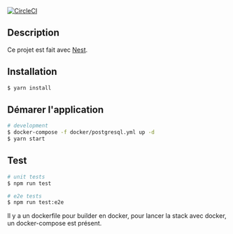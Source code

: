 [![CircleCI](https://circleci.com/gh/LesBoa/night-back/tree/develop.svg?style=svg)](https://circleci.com/gh/LesBoa/night-back/tree/develop)

## Description

Ce projet est fait avec [Nest](https://github.com/nestjs/nest).

## Installation

```bash
$ yarn install
```

## Démarer l'application

```bash
# development
$ docker-compose -f docker/postgresql.yml up -d
$ yarn start
```

## Test

```bash
# unit tests
$ npm run test

# e2e tests
$ npm run test:e2e
```

Il y a un dockerfile pour builder en docker, pour lancer la stack avec docker, un docker-compose est présent.
